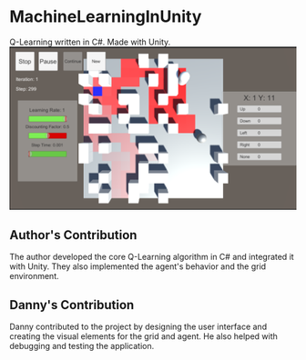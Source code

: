 # MachineLearningInUnity
Q-Learning written in C#. Made with Unity.
![Capture](./Capture.PNG)

## Author's Contribution
The author developed the core Q-Learning algorithm in C# and integrated it with Unity. They also implemented the agent's behavior and the grid environment.

## Danny's Contribution
Danny contributed to the project by designing the user interface and creating the visual elements for the grid and agent. He also helped with debugging and testing the application.
